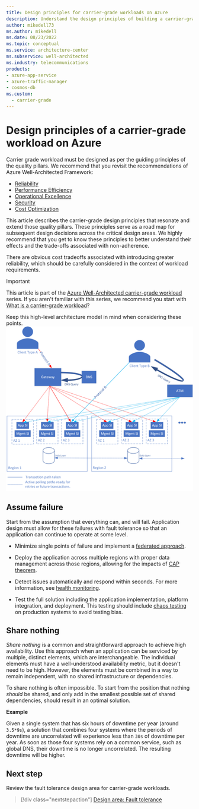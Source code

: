 ```yaml
---
title: Design principles for carrier-grade workloads on Azure
description: Understand the design principles of building a carrier-grade application on Microsoft Azure.
author: mikedell73
ms.author: mikedell
ms.date: 08/23/2022
ms.topic: conceptual
ms.service: architecture-center
ms.subservice: well-architected
ms.industry: telecommunications
products: 
- azure-app-service
- azure-traffic-manager
- cosmos-db
ms.custom:
  - carrier-grade
---
```


# Design principles of a carrier-grade workload on Azure

Carrier grade workload must be designed as per the guiding principles of the quality pillars. We recommend that you revisit the recommendations of Azure Well-Architected Framework:

- [Reliability](/azure/architecture/framework/#reliability)
- [Performance Efficiency](/azure/architecture/framework/scalability/)
- [Operational Excellence](/azure/architecture/framework/devops/)
- [Security](/azure/architecture/framework/security/)
- [Cost Optimization](/azure/architecture/framework/cost/)

This article describes the carrier-grade design principles that resonate and extend those quality pillars. These principles serve as a road map for subsequent design decisions across the critical design areas. We highly recommend that you get to know these principles to better understand their effects and the trade-offs associated with non-adherence.

There are obvious cost tradeoffs associated with introducing greater reliability, which should be carefully considered in the context of workload requirements.

> [!IMPORTANT]
> This article is part of the [Azure Well-Architected carrier-grade workload](index.yml) series. If you aren't familiar with this series, we recommend you start with [What is a carrier-grade workload](carrier-grade-get-started.md#what-is-a-carrier-grade-workload)?

Keep this high-level architecture model in mind when considering these points.
![Diagram showing the high level architecture model of carrier-grade workloads.](./images/architecture-overview.png "Carrier Grade High-level Architecture")

## Assume failure

Start from the assumption that everything can, and will fail. Application design must allow for these failures with fault tolerance so that an application can continue to operate at some level.

- Minimize single points of failure and implement a [federated approach](carrier-grade-design-area-health-modeling.md#federated-model).

- Deploy the application across multiple regions with proper data management across those regions, allowing for the impacts of [CAP theorem](carrier-grade-design-area-data-model.md#cap-theorem).

- Detect issues automatically and respond within seconds. For more information, see [health monitoring](carrier-grade-design-area-health-modeling.md).

- Test the full solution including the application implementation, platform integration, and deployment. This testing should include [chaos testing](carrier-grade-design-area-testing.md) on production systems to avoid testing bias.

## Share nothing 

_Share nothing_ is a common and straightforward approach to achieve high availability. Use this approach when an application can be serviced by multiple, distinct elements, which are interchangeable. The individual elements must have a well-understood availability metric, but it doesn't need to be high. However, the elements must be combined in a way to remain independent, with no shared infrastructure or dependencies.

To share nothing is often impossible. To start from the position that nothing _should_ be shared, and only add in the smallest possible set of shared dependencies, should result in an optimal solution.

**Example**

Given a single system that has six hours of downtime per year (around `3.5*9s`), a solution that combines four systems where the periods of downtime are uncorrelated will experience less than `30s` of downtime per year. As soon as those four systems rely on a common service, such as global DNS, their downtime is no longer uncorrelated. The resulting downtime will be higher.

## Next step

Review the fault tolerance design area for carrier-grade workloads.

> [!div class="nextstepaction"]
> [Design area: Fault tolerance](./carrier-grade-design-area-fault-tolerance.md)

